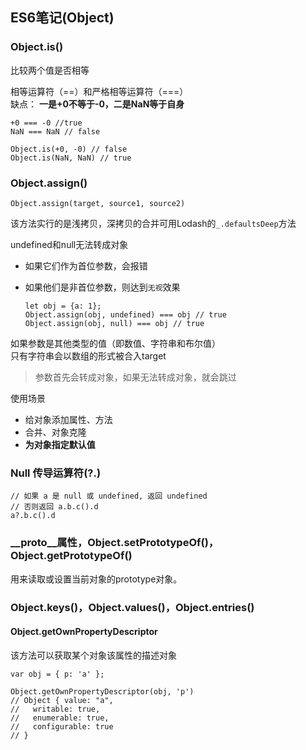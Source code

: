 ## ES6笔记(Object)


### Object.is()

比较两个值是否相等

相等运算符（==）和严格相等运算符（===）  
缺点： **一是+0不等于-0，二是NaN等于自身**

````
+0 === -0 //true
NaN === NaN // false

Object.is(+0, -0) // false
Object.is(NaN, NaN) // true
````


### Object.assign()

`Object.assign(target, source1, source2)`

该方法实行的是浅拷贝，深拷贝的合并可用Lodash的`_.defaultsDeep`方法


undefined和null无法转成对象

- 如果它们作为首位参数，会报错
- 如果他们是非首位参数，则达到`无视`效果

  ````
  let obj = {a: 1};
  Object.assign(obj, undefined) === obj // true
  Object.assign(obj, null) === obj // true
  ````

如果参数是其他类型的值（即数值、字符串和布尔值）  
只有字符串会以数组的形式被合入target  
> 参数首先会转成对象，如果无法转成对象，就会跳过



使用场景

- 给对象添加属性、方法
- 合并、对象克隆
- **为对象指定默认值**


### Null 传导运算符(?.)

````
// 如果 a 是 null 或 undefined, 返回 undefined
// 否则返回 a.b.c().d
a?.b.c().d
````

### __proto__属性，Object.setPrototypeOf()，Object.getPrototypeOf()

用来读取或设置当前对象的prototype对象。


### Object.keys()，Object.values()，Object.entries()


#### Object.getOwnPropertyDescriptor

该方法可以获取某个对象该属性的描述对象

````
var obj = { p: 'a' };

Object.getOwnPropertyDescriptor(obj, 'p')
// Object { value: "a",
//   writable: true,
//   enumerable: true,
//   configurable: true
// }
````
